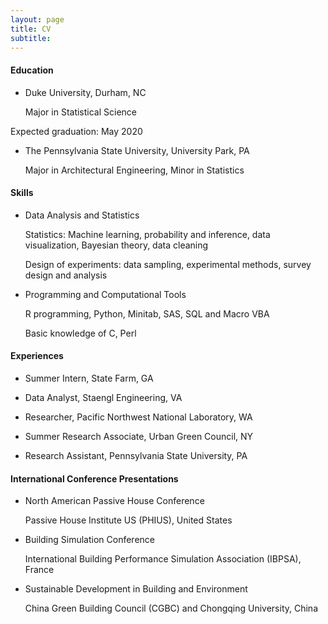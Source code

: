```yaml
---
layout: page
title: CV
subtitle: 
---
```


#### Education

- Duke University, Durham, NC       

	Major in Statistical Science          

Expected graduation: May 2020

- The Pennsylvania State University, University Park, PA    

	Major in Architectural Engineering, Minor in Statistics        



#### Skills
- Data Analysis and Statistics

	Statistics: Machine learning, probability and inference, data visualization, Bayesian theory, data cleaning

	Design of experiments: data sampling, experimental methods, survey design and analysis

- Programming and Computational Tools

	R programming, Python, Minitab, SAS, SQL and Macro VBA

	Basic knowledge of C, Perl


#### Experiences

- Summer Intern, State Farm, GA

- Data Analyst, Staengl Engineering, VA   

- Researcher, Pacific Northwest National Laboratory, WA       

- Summer Research Associate, Urban Green Council, NY  

- Research Assistant, Pennsylvania State University, PA     

#### International Conference Presentations

- North American Passive House Conference      

	Passive House Institute US (PHIUS), United States 

- Building Simulation Conference 

	International Building Performance Simulation Association (IBPSA), France

- Sustainable Development in Building and Environment  

	China Green Building Council (CGBC) and Chongqing University, China      
